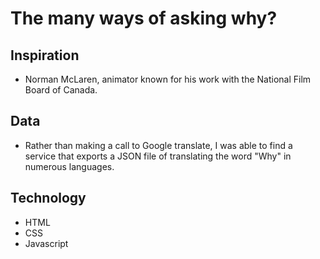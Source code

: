 # The many ways of asking why?

## Inspiration
- Norman McLaren, animator known for his work with the National Film Board of Canada. 

## Data
- Rather than making a call to Google translate, I was able to find a service that exports a JSON file of translating the word "Why" in numerous languages.

## Technology
- HTML
- CSS
- Javascript
